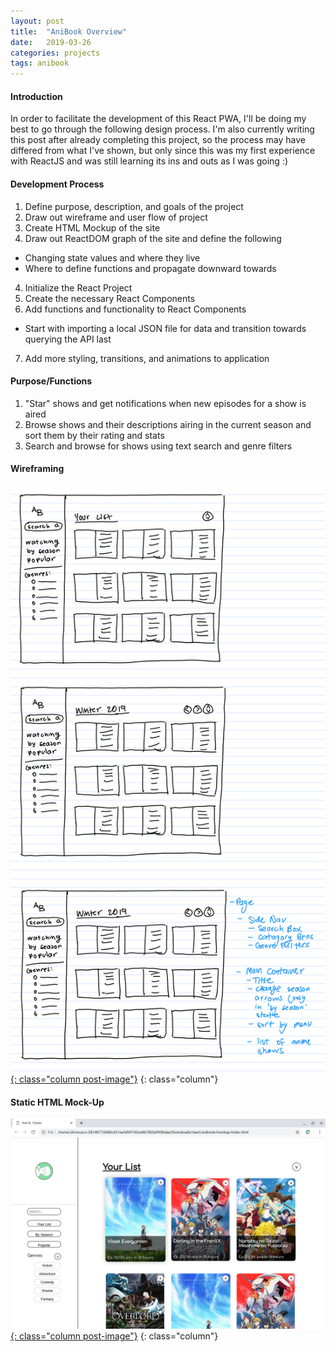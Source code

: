 ```yaml
---
layout: post
title:  "AniBook Overview"
date:   2019-03-26
categories: projects
tags: anibook
---
```


#### Introduction
In order to facilitate the development of this React PWA, I'll be doing my best to go through the following design process.  I'm also currently writing this post after already completing this project, so the process may have differed from what I've shown, but only since this was my first experience with ReactJS and was still learning its ins and outs as I was going :)

#### Development Process
1. Define purpose, description, and goals of the project
2. Draw out wireframe and user flow of project
3. Create HTML Mockup of the site
3. Draw out ReactDOM graph of the site and define the following
* Changing state values and where they live
* Where to define functions and propagate downward towards
4. Initialize the React Project
5. Create the necessary React Components
6. Add functions and functionality to React Components
* Start with importing a local JSON file for data and transition towards querying the API last
7. Add more styling, transitions, and animations to application

#### Purpose/Functions
1. "Star" shows and get notifications when new episodes for a show is aired
2. Browse shows and their descriptions airing in the current season and sort them by their rating and stats
3. Search and browse for shows using text search and genre filters

#### Wireframing
[![WireFrame](/assets/images/anibook_wireframe.png){: class="column post-image"}](/assets/images/anibook_wireframe.png)
{: class="column"}

#### Static HTML Mock-Up
[![MockUp :)](/assets/images/anibook_mockup.png){: class="column post-image"}](/assets/images/anibook_mockup.png)
{: class="column"}